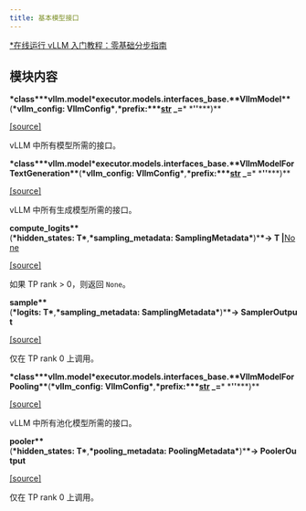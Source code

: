 ```yaml
---
title: 基本模型接口
---
```


[\*在线运行 vLLM 入门教程：零基础分步指南](https://openbayes.com/console/public/tutorials/rXxb5fZFr29?utm_source=vLLM-CNdoc&utm_medium=vLLM-CNdoc-V1&utm_campaign=vLLM-CNdoc-V1-25ap)

## 模块内容

**\*class\*\*\***vllm.model*executor.models.interfaces_base.\***\*VllmModel\*\***(**\***vllm_config: VllmConfig**\***,**\***prefix:\*\**[str](https://docs.python.org/3/library/stdtypes.html#str) \_**=**\* \***''**\*\*\*)\*\*

[[source]](https://github.com/vllm-project/vllm/blob/main/vllm/model_executor/models/interfaces_base.py#L33)

vLLM 中所有模型所需的接口。

**\*class\*\*\***vllm.model*executor.models.interfaces_base.\***\*VllmModelForTextGeneration\*\***(**\***vllm_config: VllmConfig**\***,**\***prefix:\*\**[str](https://docs.python.org/3/library/stdtypes.html#str) \_**=**\* \***''**\*\*\*)\*\*

[[source]](https://github.com/vllm-project/vllm/blob/main/vllm/model_executor/models/interfaces_base.py#L94)

vLLM 中所有生成模型所需的接口。

**compute_logits\*\***(**\***hidden_states: T**\***,**\***sampling_metadata: SamplingMetadata**\***)\***\*→ T |**[None](https://docs.python.org/3/library/constants.html#None)

[[source]](https://github.com/vllm-project/vllm/blob/main/vllm/model_executor/models/interfaces_base.py#L98)

如果 TP rank > 0，则返回 `None`。

**sample\*\***(**\***logits: T**\***,**\***sampling_metadata: SamplingMetadata**\***)\***\*→ SamplerOutput**

[[source]](https://github.com/vllm-project/vllm/blob/main/vllm/model_executor/models/interfaces_base.py#L106)

仅在 TP rank 0 上调用。

**\*class\*\*\***vllm.model*executor.models.interfaces_base.\***\*VllmModelForPooling\*\***(**\***vllm_config: VllmConfig**\***,**\***prefix:\*\**[str](https://docs.python.org/3/library/stdtypes.html#str) \_**=**\* \***''**\*\*\*)\*\*

[[source]](https://github.com/vllm-project/vllm/blob/main/vllm/model_executor/models/interfaces_base.py#L140)

vLLM 中所有池化模型所需的接口。

**pooler\*\***(**\***hidden_states: T**\***,**\***pooling_metadata: PoolingMetadata**\***)\***\*→ PoolerOutput**

[[source]](https://github.com/vllm-project/vllm/blob/main/vllm/model_executor/models/interfaces_base.py#L144)

仅在 TP rank 0 上调用。
